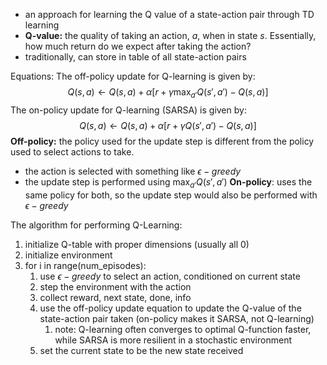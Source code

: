 - an approach for learning the Q value of a state-action pair through TD learning
- **Q-value:** the quality of taking an action, $a$, when in state $s$. Essentially, how much return do we expect after taking the action?
- traditionally, can store in table of all state-action pairs

Equations:
The off-policy update for Q-learning is given by:
$$
Q(s, a) \leftarrow Q(s, a) + \alpha \left[ r + \gamma \max_{a'} Q(s', a') - Q(s, a) \right]
$$
The on-policy update for Q-learning (SARSA) is given by:
$$
Q(s, a) \leftarrow Q(s, a) + \alpha \left[ r + \gamma Q(s', a') - Q(s, a) \right]
$$
**Off-policy:** the policy used for the update step is different from the policy used to select actions to take.
- the action is selected with something like $\epsilon-greedy$
- the update step is performed using $\max_{a'} Q(s', a')$
**On-policy**: uses the same policy for both, so the update step would also be performed with $\epsilon-greedy$

The algorithm for performing Q-Learning:
1. initialize Q-table with proper dimensions (usually all 0)
2. initialize environment
3. for i in range(num_episodes):
	1. use $\epsilon-greedy$ to select an action, conditioned on current state
	2. step the environment with the action
	3. collect reward, next state, done, info
	4. use the off-policy update equation to update the Q-value of the state-action pair taken (on-policy makes it SARSA, not Q-learning)
		1. note: Q-learning often converges to optimal Q-function faster, while SARSA is more resilient in a stochastic environment
	5. set the current state to be the new state received